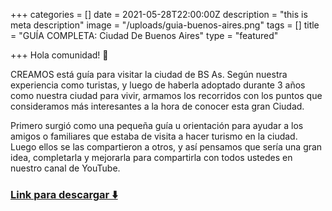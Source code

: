 +++
categories = []
date = 2021-05-28T22:00:00Z
description = "this is meta description"
image = "/uploads/guia-buenos-aires.png"
tags = []
title = "GUÍA COMPLETA: Ciudad De Buenos Aires"
type = "featured"

+++
Hola comunidad! 👋

CREAMOS está guía para visitar la ciudad de BS As. Según nuestra experiencia como turistas, y luego de haberla adoptado durante 3 años como nuestra ciudad para vivir, armamos los recorridos con los puntos que consideramos más interesantes a la hora de conocer esta gran Ciudad. 

Primero surgió como una pequeña guía u orientación para ayudar a los amigos o familiares que estaba de visita a hacer turismo en la ciudad. Luego ellos se las compartieron a otros, y así pensamos que sería una gran idea, completarla y mejorarla para compartirla con todos ustedes en nuestro canal de YouTube.

### [**Link para descargar ⬇️**](https://www.toneden.io/vive-simple/post/gu-a-completa-ciudad-de-buenos-aires-pdf)